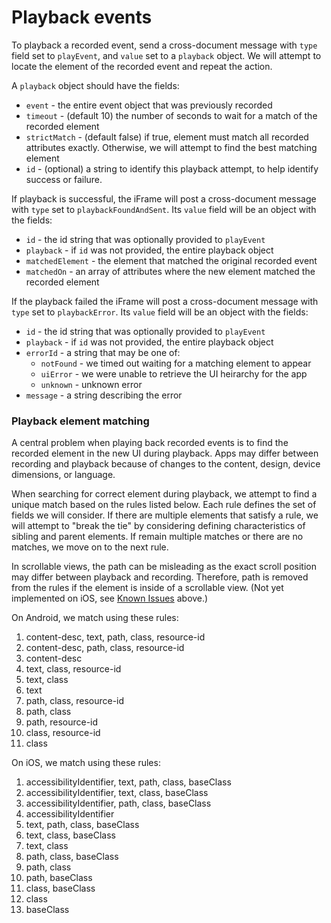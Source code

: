 # Playback events

To playback a recorded event, send a cross-document message with `type` field set to `playEvent`, and `value` set to a `playback` object. We will attempt to locate the element of the recorded event and repeat the action.

A `playback` object should have the fields:

* `event` - the entire event object that was previously recorded
* `timeout` - (default 10) the number of seconds to wait for a match of the recorded element
* `strictMatch` - (default false) if true, element must match all recorded attributes exactly. Otherwise, we will attempt to find the best matching element
* `id` - (optional) a string to identify this playback attempt, to help identify success or failure.

If playback is successful, the iFrame will post a cross-document message with `type` set to `playbackFoundAndSent`. Its `value` field will be an object with the fields:

* `id` - the id string that was optionally provided to `playEvent`
* `playback` - if `id` was not provided, the entire playback object
* `matchedElement` - the element that matched the original recorded event
* `matchedOn` - an array of attributes where the new element matched the recorded element

If the playback failed the iFrame will post a cross-document message with `type` set to `playbackError`. Its `value` field will be an object with the fields:

* `id` - the id string that was optionally provided to `playEvent`
* `playback` - if `id` was not provided, the entire playback object
* `errorId` - a string that may be one of:
  * `notFound` - we timed out waiting for a matching element to appear
  * `uiError` - we were unable to retrieve the UI heirarchy for the app
  * `unknown` - unknown error
* `message` - a string describing the error

### Playback element matching

A central problem when playing back recorded events is to find the recorded element in the new UI during playback. Apps may differ between recording and playback because of changes to the content, design, device dimensions, or language.

When searching for correct element during playback, we attempt to find a unique match based on the rules listed below. Each rule defines the set of fields we will consider. If there are multiple elements that satisfy a rule, we will attempt to "break the tie" by considering defining characteristics of sibling and parent elements. If remain multiple matches or there are no matches, we move on to the next rule.

In scrollable views, the path can be misleading as the exact scroll position may differ between playback and recording. Therefore, path is removed from the rules if the element is inside of a scrollable view. (Not yet implemented on iOS, see [Known Issues](overview.md#known-issues) above.)

On Android, we match using these rules:

1. content-desc, text, path, class, resource-id
2. content-desc, path, class, resource-id
3. content-desc
4. text, class, resource-id
5. text, class
6. text
7. path, class, resource-id
8. path, class
9. path, resource-id
10. class, resource-id
11. class

On iOS, we match using these rules:

1. accessibilityIdentifier, text, path, class, baseClass
2. accessibilityIdentifier, text, class, baseClass
3. accessibilityIdentifier, path, class, baseClass
4. accessibilityIdentifier
5. text, path, class, baseClass
6. text, class, baseClass
7. text, class
8. path, class, baseClass
9. path, class
10. path, baseClass
11. class, baseClass
12. class
13. baseClass
